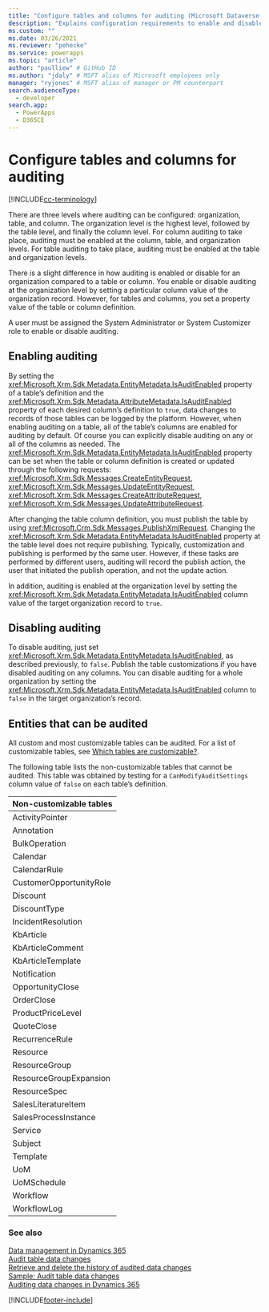 ```yaml
---
title: "Configure tables and columns for auditing (Microsoft Dataverse) | Microsoft Docs" # Intent and product brand in a unique string of 43-59 chars including spaces
description: "Explains configuration requirements to enable and disable auditing of tables and their columns." # 115-145 characters including spaces. This abstract displays in the search result.
ms.custom: ""
ms.date: 03/26/2021
ms.reviewer: "pehecke"
ms.service: powerapps
ms.topic: "article"
author: "paulliew" # GitHub ID
ms.author: "jdaly" # MSFT alias of Microsoft employees only
manager: "ryjones" # MSFT alias of manager or PM counterpart
search.audienceType: 
  - developer
search.app: 
  - PowerApps
  - D365CE
---
```


# Configure tables and columns for auditing

[!INCLUDE[cc-terminology](includes/cc-terminology.md)]

There are three levels where auditing can be configured: organization, table, and column. The organization level is the highest level, followed by the table level, and finally the column level. For column auditing to take place, auditing must be enabled at the column, table, and organization levels. For table auditing to take place, auditing must be enabled at the table and organization levels.  
  
 There is a slight difference in how auditing is enabled or disable for an organization compared to a table or column. You enable or disable auditing at the organization level by setting a particular column value of the organization record. However, for tables and columns, you set a property value of the table or column definition.  
  
 A user must be assigned the System Administrator or System Customizer role to enable or disable auditing.  
  
## Enabling auditing  

 By setting the <xref:Microsoft.Xrm.Sdk.Metadata.EntityMetadata.IsAuditEnabled> property of a table’s definition and the <xref:Microsoft.Xrm.Sdk.Metadata.AttributeMetadata.IsAuditEnabled> property of each desired column’s definition to `true`, data changes to records of those tables can be logged by the platform. However, when enabling auditing on a table, all of the table’s columns are enabled for auditing by default. Of course you can explicitly disable auditing on any or all of the columns as needed. The <xref:Microsoft.Xrm.Sdk.Metadata.EntityMetadata.IsAuditEnabled> property can be set when the table or column definition is created or updated through the following requests: <xref:Microsoft.Xrm.Sdk.Messages.CreateEntityRequest>, <xref:Microsoft.Xrm.Sdk.Messages.UpdateEntityRequest>, <xref:Microsoft.Xrm.Sdk.Messages.CreateAttributeRequest>, <xref:Microsoft.Xrm.Sdk.Messages.UpdateAttributeRequest>.  
  
 After changing the table column definition, you must publish the table by using <xref:Microsoft.Crm.Sdk.Messages.PublishXmlRequest>. Changing the <xref:Microsoft.Xrm.Sdk.Metadata.EntityMetadata.IsAuditEnabled> property at the table level does not require publishing. Typically, customization and publishing is performed by the same user. However, if these tasks are performed by different users, auditing will record the publish action, the user that initiated the publish operation, and not the update action.  
  
 In addition, auditing is enabled at the organization level by setting the <xref:Microsoft.Xrm.Sdk.Metadata.EntityMetadata.IsAuditEnabled> column value of the target organization record to `true`.  
  
## Disabling auditing

 To disable auditing, just set <xref:Microsoft.Xrm.Sdk.Metadata.EntityMetadata.IsAuditEnabled>, as described previously, to `false`. Publish the table customizations if you have disabled auditing on any columns. You can disable auditing for a whole organization by setting the <xref:Microsoft.Xrm.Sdk.Metadata.EntityMetadata.IsAuditEnabled> column to `false` in the target organization’s record.  
  
## Entities that can be audited

 All custom and most customizable tables can be audited. For a list of customizable tables, see [Which tables are customizable?](/dynamics365/customer-engagement/developer/which-entities-are-customizable).  
  
 The following table lists the non-customizable tables that cannot be audited. This table was obtained by testing for a `CanModifyAuditSettings` column value of `false` on each table’s definition.  
  
|Non-customizable tables|  
|-|  
|ActivityPointer|  
|Annotation|  
|BulkOperation|  
|Calendar|  
|CalendarRule|  
|CustomerOpportunityRole|  
|Discount|  
|DiscountType|  
|IncidentResolution|  
|KbArticle|  
|KbArticleComment|  
|KbArticleTemplate|  
|Notification|  
|OpportunityClose|  
|OrderClose|  
|ProductPriceLevel|  
|QuoteClose|  
|RecurrenceRule|  
|Resource|  
|ResourceGroup|  
|ResourceGroupExpansion|  
|ResourceSpec|  
|SalesLiteratureItem|  
|SalesProcessInstance|  
|Service|  
|Subject|  
|Template|  
|UoM|  
|UoMSchedule|  
|Workflow|  
|WorkflowLog|  
  
### See also

 [Data management in Dynamics 365](/dynamics365/customer-engagement/developer/manage-data)   
 [Audit table data changes](/dynamics365/customer-engagement/developer/audit-entity-data-changes)   
 [Retrieve and delete the history of audited data changes](retrieve-and-delete-the-history-of-audited-data-changes.md)   
 [Sample: Audit table data changes](/dynamics365/customer-engagement/developer/sample-audit-entity-data-changes)   
 [Auditing data changes in Dynamics 365](/dynamics365/customer-engagement/developer/audit-entity-data-changes)

[!INCLUDE[footer-include](../../includes/footer-banner.md)]